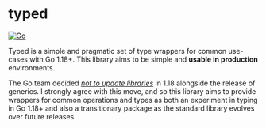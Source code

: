 # typed
[![Go](https://github.com/JohnMurray/typed/actions/workflows/go.yml/badge.svg?branch=main)](https://github.com/JohnMurray/typed/actions/workflows/go.yml)

Typed is a simple and pragmatic set of type wrappers for common use-cases with Go 1.18+. This library
aims to be simple and __usable in production__ environments.

The Go team decided [_not to update libraries_][no_change] in 1.18 alongside the release of generics.
I strongly agree with this move, and so this library aims to provide wrappers for common operations
and types as both an experiment in typing in Go 1.18+ and also a transitionary package as the standard
library evolves over future releases.


  [no_change]: https://github.com/golang/go/issues/48918